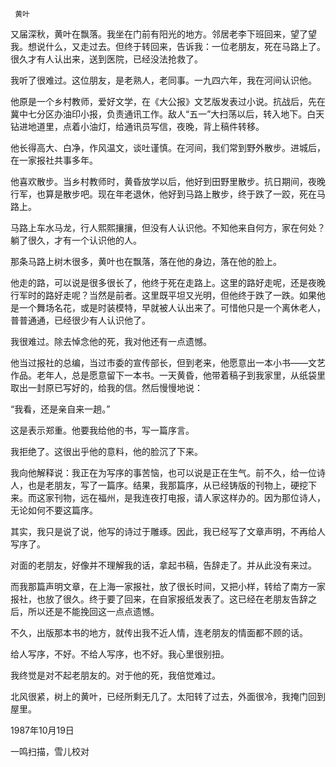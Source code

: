      黄叶 

  又届深秋，黄叶在飘落。我坐在门前有阳光的地方。邻居老李下班回来，望了望我。想说什么，又走过去。但终于转回来，告诉我：一位老朋友，死在马路上了。很久才有人认出来，送到医院，已经没法抢救了。 

  我听了很难过。这位朋友，是老熟人，老同事。一九四六年，我在河间认识他。 

  他原是一个乡村教师，爱好文学，在《大公报》文艺版发表过小说。抗战后，先在冀中七分区办油印小报，负责通讯工作。敌人“五一”大扫荡以后，转入地下。白天钻进地道里，点着小油灯，给通讯员写信，夜晚，背上稿件转移。 

  他长得高大、白净，作风温文，谈吐谨慎。在河间，我们常到野外散步。进城后，在一家报社共事多年。 

  他喜欢散步。当乡村教师时，黄昏放学以后，他好到田野里散步。抗日期间，夜晚行军，也算是散步吧。现在年老退休，他好到马路上散步，终于跌了一跤，死在马路上。 

  马路上车水马龙，行人熙熙攘攘，但没有人认识他。不知他来自何方，家在何处？躺了很久，才有一个认识他的人。 

  那条马路上树木很多，黄叶也在飘落，落在他的身边，落在他的脸上。 

  他走的路，可以说是很多很长了，他终于死在走路上。这里的路好走呢，还是夜晚行军时的路好走呢？当然是前者。这里既平坦又光明，但他终于跌了一跌。如果他是一个舞场名花，或是时装模特，早就被人认出来了。可惜他只是一个离休老人，普普通通，已经很少有人认识他了。 

  我很难过。除去悼念他的死，我对他还有一点遗憾。 

  他当过报社的总编，当过市委的宣传部长，但到老来，他愿意出一本小书——文艺作品。老年人，总是愿意留下一本书。一天黄昏，他带着稿子到我家里，从纸袋里取出一封原已写好的，给我的信。然后慢慢地说： 

  “我看，还是亲自来一趟。” 

  这是表示郑重。他要我给他的书，写一篇序言。 

  我拒绝了。这很出乎他的意料，他的脸沉了下来。 

  我向他解释说：我正在为写序的事苦恼，也可以说是正在生气。前不久，给一位诗人，也是老朋友，写了一篇序。结果，我那篇序，从已经铸版的刊物上，硬挖下来。而这家刊物，远在福州，是我连夜打电报，请人家这样办的。因为那位诗人，无论如何不要这篇序。 

  其实，我只是说了说，他写的诗过于雕琢。因此，我已经写了文章声明，不再给人写序了。 

  对面的老朋友，好像并不理解我的话，拿起书稿，告辞走了。并从此没有来过。 

  而我那篇声明文章，在上海一家报社，放了很长时间，又把小样，转给了南方一家报社，也放了很久。终于要了回来，在自家报纸发表了。这已经在老朋友告辞之后，所以还是不能挽回这一点点遗憾。 

  不久，出版那本书的地方，就传出我不近人情，连老朋友的情面都不顾的话。 

  给人写序，不好。不给人写序，也不好。我心里很别扭。 

  我终觉是对不起老朋友的。对于他的死，我倍觉难过。 

  北风很紧，树上的黄叶，已经所剩无几了。太阳转了过去，外面很冷，我掩门回到屋里。 

  1987年10月19日 

  一鸣扫描，雪儿校对 

